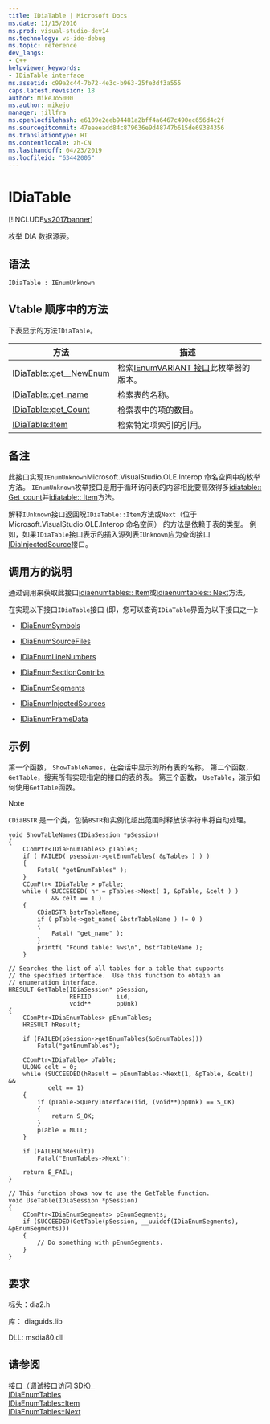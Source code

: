 ```yaml
---
title: IDiaTable | Microsoft Docs
ms.date: 11/15/2016
ms.prod: visual-studio-dev14
ms.technology: vs-ide-debug
ms.topic: reference
dev_langs:
- C++
helpviewer_keywords:
- IDiaTable interface
ms.assetid: c99a2c44-7b72-4e3c-b963-25fe3df3a555
caps.latest.revision: 18
author: MikeJo5000
ms.author: mikejo
manager: jillfra
ms.openlocfilehash: e6109e2eeb94481a2bff4a6467c490ec656d4c2f
ms.sourcegitcommit: 47eeeeadd84c879636e9d48747b615de69384356
ms.translationtype: HT
ms.contentlocale: zh-CN
ms.lasthandoff: 04/23/2019
ms.locfileid: "63442005"
---
```

# <a name="idiatable"></a>IDiaTable
[!INCLUDE[vs2017banner](../../includes/vs2017banner.md)]

枚举 DIA 数据源表。  
  
## <a name="syntax"></a>语法  
  
```  
IDiaTable : IEnumUnknown  
```  
  
## <a name="methods-in-vtable-order"></a>Vtable 顺序中的方法  
 下表显示的方法`IDiaTable`。  
  
|方法|描述|  
|------------|-----------------|  
|[IDiaTable::get__NewEnum](../../debugger/debug-interface-access/idiatable-get-newenum.md)|检索[IEnumVARIANT 接口](http://msdn.microsoft.com/139e3c93-faef-4003-9079-e0e94494db3e)此枚举器的版本。|  
|[IDiaTable::get_name](../../debugger/debug-interface-access/idiatable-get-name.md)|检索表的名称。|  
|[IDiaTable::get_Count](../../debugger/debug-interface-access/idiatable-get-count.md)|检索表中的项的数目。|  
|[IDiaTable::Item](../../debugger/debug-interface-access/idiatable-item.md)|检索特定项索引的引用。|  
  
## <a name="remarks"></a>备注  
 此接口实现`IEnumUnknown`Microsoft.VisualStudio.OLE.Interop 命名空间中的枚举方法。 `IEnumUnknown`枚举接口是用于循环访问表的内容相比要高效得多[idiatable:: Get_count](../../debugger/debug-interface-access/idiatable-get-count.md)并[idiatable:: Item](../../debugger/debug-interface-access/idiatable-item.md)方法。  
  
 解释`IUnknown`接口返回眖`IDiaTable::Item`方法或`Next`（位于 Microsoft.VisualStudio.OLE.Interop 命名空间） 的方法是依赖于表的类型。 例如，如果`IDiaTable`接口表示的插入源列表`IUnknown`应为查询接口[IDiaInjectedSource](../../debugger/debug-interface-access/idiainjectedsource.md)接口。  
  
## <a name="notes-for-callers"></a>调用方的说明  
 通过调用来获取此接口[idiaenumtables:: Item](../../debugger/debug-interface-access/idiaenumtables-item.md)或[idiaenumtables:: Next](../../debugger/debug-interface-access/idiaenumtables-next.md)方法。  
  
 在实现以下接口`IDiaTable`接口 (即，您可以查询`IDiaTable`界面为以下接口之一):  
  
- [IDiaEnumSymbols](../../debugger/debug-interface-access/idiaenumsymbols.md)  
  
- [IDiaEnumSourceFiles](../../debugger/debug-interface-access/idiaenumsourcefiles.md)  
  
- [IDiaEnumLineNumbers](../../debugger/debug-interface-access/idiaenumlinenumbers.md)  
  
- [IDiaEnumSectionContribs](../../debugger/debug-interface-access/idiaenumsectioncontribs.md)  
  
- [IDiaEnumSegments](../../debugger/debug-interface-access/idiaenumsegments.md)  
  
- [IDiaEnumInjectedSources](../../debugger/debug-interface-access/idiaenuminjectedsources.md)  
  
- [IDiaEnumFrameData](../../debugger/debug-interface-access/idiaenumframedata.md)  
  
## <a name="example"></a>示例  
 第一个函数， `ShowTableNames`，在会话中显示的所有表的名称。 第二个函数， `GetTable`，搜索所有实现指定的接口的表的表。 第三个函数， `UseTable`，演示如何使用`GetTable`函数。  
  
> [!NOTE]
> `CDiaBSTR` 是一个类，包装`BSTR`和实例化超出范围时释放该字符串将自动处理。  
  
```cpp#  
void ShowTableNames(IDiaSession *pSession)  
{  
    CComPtr<IDiaEnumTables> pTables;  
    if ( FAILED( psession->getEnumTables( &pTables ) ) )  
    {  
        Fatal( "getEnumTables" );  
    }  
    CComPtr< IDiaTable > pTable;  
    while ( SUCCEEDED( hr = pTables->Next( 1, &pTable, &celt ) )  
            && celt == 1 )  
    {  
        CDiaBSTR bstrTableName;  
        if ( pTable->get_name( &bstrTableName ) != 0 )  
        {  
            Fatal( "get_name" );  
        }  
        printf( "Found table: %ws\n", bstrTableName );  
    }  
  
// Searches the list of all tables for a table that supports  
// the specified interface.  Use this function to obtain an  
// enumeration interface.  
HRESULT GetTable(IDiaSession* pSession,  
                 REFIID       iid,  
                 void**       ppUnk)  
{  
    CComPtr<IDiaEnumTables> pEnumTables;  
    HRESULT hResult;  
  
    if (FAILED(pSession->getEnumTables(&pEnumTables)))  
        Fatal("getEnumTables");  
  
    CComPtr<IDiaTable> pTable;  
    ULONG celt = 0;  
    while (SUCCEEDED(hResult = pEnumTables->Next(1, &pTable, &celt)) &&  
           celt == 1)  
    {  
        if (pTable->QueryInterface(iid, (void**)ppUnk) == S_OK)  
        {  
            return S_OK;  
        }  
        pTable = NULL;  
    }  
  
    if (FAILED(hResult))  
        Fatal("EnumTables->Next");  
  
    return E_FAIL;  
}  
  
// This function shows how to use the GetTable function.  
void UseTable(IDiaSession *pSession)  
{  
    CComPtr<IDiaEnumSegments> pEnumSegments;  
    if (SUCCEEDED(GetTable(pSession, __uuidof(IDiaEnumSegments), &pEnumSegments)))  
    {  
        // Do something with pEnumSegments.  
    }  
}  
```  
  
## <a name="requirements"></a>要求  
 标头：dia2.h  
  
 库： diaguids.lib  
  
 DLL: msdia80.dll  
  
## <a name="see-also"></a>请参阅  
 [接口（调试接口访问 SDK）](../../debugger/debug-interface-access/interfaces-debug-interface-access-sdk.md)   
 [IDiaEnumTables](../../debugger/debug-interface-access/idiaenumtables.md)   
 [IDiaEnumTables::Item](../../debugger/debug-interface-access/idiaenumtables-item.md)   
 [IDiaEnumTables::Next](../../debugger/debug-interface-access/idiaenumtables-next.md)
